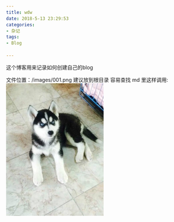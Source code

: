 ```yaml
---
title: wdw
date: 2018-5-13 23:29:53
categories:
- 杂记
tags:
- Blog

---
```


这个博客用来记录如何创建自己的blog

文件位置：/images/001.png 建议放到根目录 容易查找 
md 里这样调用: ![husky](public/blogImages/husky.jpg)
